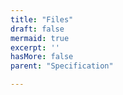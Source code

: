 ```yaml
---
title: "Files"
draft: false
mermaid: true
excerpt: ''
hasMore: false
parent: "Specification"

---
```


